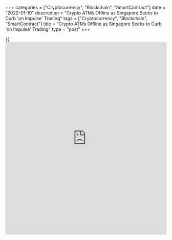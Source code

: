 +++
categories = ["Cryptocurrency", "Blockchain", "SmartContract"]
date = "2022-01-19"
description = "Crypto ATMs Offline as Singapore Seeks to Curb 'on Impulse' Trading"
tags = ["Cryptocurrency", "Blockchain", "SmartContract"]
title = "Crypto ATMs Offline as Singapore Seeks to Curb 'on Impulse' Trading"
type = "post"
+++

{{<iframe id="large-banner" src="https://www.bounty.group/#slide=9.0" width="100%" height="600" scrolling="no" style="border: 0px solid rgb(216, 221, 230); border-radius: 3px;">}}

SINGAPORE, Jan 19 (Reuters) - Cryptocurrency automatic teller machines
(ATMs), which provide a convenient platform for trading in digital
tokens, are being taken offline in Singapore, as its central bank limits
consumer advertising of crypto.

Crytocurrency ATMs enable users to trade digital payment tokens (DPT)
like Bitcoin and Ether with fiat money, or government-issued currency.

The Monetary Authority of Singapore's (MAS) in new guidelines announced
on Monday, said such convenient access may mislead the public to trade
"on impulse".

Daenerys & Co, the biggest crypto ATM operator in the city-state in
[terms](https://www.fintechee.com/terms/) of its footprint, has shut down all of its crypto ATMs to comply
with the guidelines, which it said came as a surprise.

> "To comply with the sudden announcement, we have ceased to offer buy
or sell services via our five ATMs while seeking further clarification
from the MAS," Daenerys said in response to Reuters queries.

Another crypto ATM operator, Deodi Pte, on its [website](https://www.playgroundfx.com/blog/website-for-forex-trading/) said it had also
shut down its sole ATM in compliance with the guidelines.

Both Daenerys and Deodi are among the more than 100 firms that have
applied to the MAS for a license to offer DPT services.

_Reporting by Chen Lin; Editing by Martin Petty_

_Source:[Reuters][1]_

   1. /geturl/index/ebb313ada14975822fefb8d9070ad4395fd05ec5/